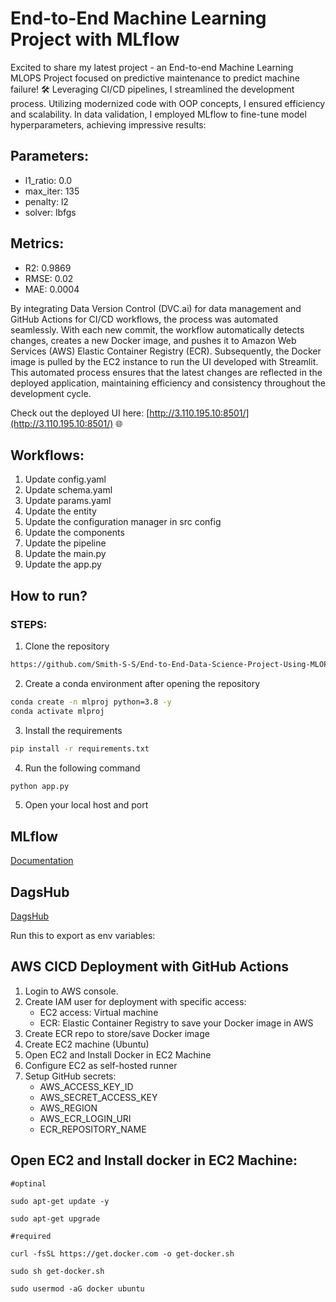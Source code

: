 # End-to-End Machine Learning Project with MLflow

Excited to share my latest project - an End-to-end Machine Learning MLOPS Project focused on predictive maintenance to predict machine failure! 🛠️ Leveraging CI/CD pipelines, I streamlined the development process. Utilizing modernized code with OOP concepts, I ensured efficiency and scalability. In data validation, I employed MLflow to fine-tune model hyperparameters, achieving impressive results:

## Parameters:
- l1_ratio: 0.0
- max_iter: 135
- penalty: l2
- solver: lbfgs

## Metrics:
- R2: 0.9869
- RMSE: 0.02
- MAE: 0.0004

By integrating Data Version Control (DVC.ai) for data management and GitHub Actions for CI/CD workflows, the process was automated seamlessly. With each new commit, the workflow automatically detects changes, creates a new Docker image, and pushes it to Amazon Web Services (AWS) Elastic Container Registry (ECR). Subsequently, the Docker image is pulled by the EC2 instance to run the UI developed with Streamlit. This automated process ensures that the latest changes are reflected in the deployed application, maintaining efficiency and consistency throughout the development cycle.

Check out the deployed UI here: [http://3.110.195.10:8501/](http://3.110.195.10:8501/) 🌐

## Workflows:
1. Update config.yaml
2. Update schema.yaml
3. Update params.yaml
4. Update the entity
5. Update the configuration manager in src config
6. Update the components
7. Update the pipeline
8. Update the main.py
9. Update the app.py

## How to run?

### STEPS:

1. Clone the repository
```bash
https://github.com/Smith-S-S/End-to-End-Data-Science-Project-Using-MLOPS.git
```

2. Create a conda environment after opening the repository
```bash
conda create -n mlproj python=3.8 -y
conda activate mlproj
```

3. Install the requirements
```bash
pip install -r requirements.txt
```

4. Run the following command
```bash
python app.py
```

5. Open your local host and port

## MLflow

[Documentation](https://mlflow.org/docs/latest/index.html)


## DagsHub

[DagsHub](https://dagshub.com/)



Run this to export as env variables:

## AWS CICD Deployment with GitHub Actions

1. Login to AWS console.
2. Create IAM user for deployment with specific access:
   - EC2 access: Virtual machine
   - ECR: Elastic Container Registry to save your Docker image in AWS
3. Create ECR repo to store/save Docker image
4. Create EC2 machine (Ubuntu)
5. Open EC2 and Install Docker in EC2 Machine
6. Configure EC2 as self-hosted runner
7. Setup GitHub secrets:
   - AWS_ACCESS_KEY_ID
   - AWS_SECRET_ACCESS_KEY
   - AWS_REGION
   - AWS_ECR_LOGIN_URI
   - ECR_REPOSITORY_NAME

## Open EC2 and Install docker in EC2 Machine:
	
	
	#optinal

	sudo apt-get update -y

	sudo apt-get upgrade
	
	#required

	curl -fsSL https://get.docker.com -o get-docker.sh

	sudo sh get-docker.sh

	sudo usermod -aG docker ubuntu
